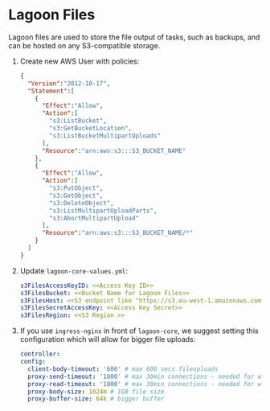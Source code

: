 # Lagoon Files

Lagoon files are used to store the file output of tasks, such as backups, and can be hosted on any S3-compatible storage.

1. Create new AWS User with policies:

    ```json title="Example files IAM user"
    {
      "Version":"2012-10-17",
      "Statement":[
        {
          "Effect":"Allow",
          "Action":[
            "s3:ListBucket",
            "s3:GetBucketLocation",
            "s3:ListBucketMultipartUploads"
          ],
          "Resource":"arn:aws:s3:::S3_BUCKET_NAME"
        },
        {
          "Effect":"Allow",
          "Action":[
            "s3:PutObject",
            "s3:GetObject",
            "s3:DeleteObject",
            "s3:ListMultipartUploadParts",
            "s3:AbortMultipartUpload"
          ],
          "Resource":"arn:aws:s3:::S3_BUCKET_NAME/*"
        }
      ]
    }
    ```

2. Update `lagoon-core-values.yml`:

    ```yaml title="lagoon-core-values.yml"
    s3FilesAccessKeyID: <<Access Key ID>>
    s3FilesBucket: <<Bucket Name for Lagoon Files>>
    s3FilesHost: <<S3 endpoint like "https://s3.eu-west-1.amazonaws.com" >>
    s3FilesSecretAccessKey: <<Access Key Secret>>
    s3FilesRegion: <<S3 Region >>
    ```

3. If you use `ingress-nginx` in front of `lagoon-core`, we suggest setting this configuration which will allow for bigger file uploads:

    ```yaml title="lagoon-core-values.yml"
    controller:
    config:
      client-body-timeout: '600' # max 600 secs fileuploads
      proxy-send-timeout: '1800' # max 30min connections - needed for websockets
      proxy-read-timeout: '1800' # max 30min connections - needed for websockets
      proxy-body-size: 1024m # 1GB file size
      proxy-buffer-size: 64k # bigger buffer
    ```
